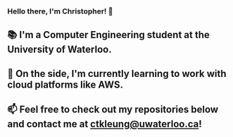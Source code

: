 ### Hello there, I'm Christopher! 🤠
## 📚   I'm a Computer Engineering student at the University of Waterloo.
## 🤚    On the side, I'm currently learning to work with cloud platforms like AWS.
## 📫   Feel free to check out my repositories below and contact me at ctkleung@uwaterloo.ca!

<!--
Hello there, I'm Christopher! 🤠
📚   I'm a Computer Engineering student at the University of Waterloo.
🤚    On the side, I'm currently learning to work with cloud platforms like AWS.
📫   Feel free to check out my repositories below and contact me at ctkleung@uwaterloo.ca!
-->
